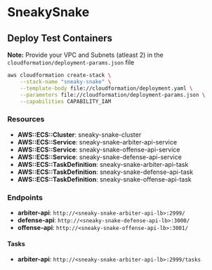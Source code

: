 # SneakySnake

## Deploy Test Containers

**Note:** Provide your VPC and Subnets (atleast 2) in the `cloudformation/deployment-params.json` file

```bash
aws cloudformation create-stack \
    --stack-name "sneaky-snake" \
    --template-body file://cloudformation/deployment.yaml \
    --parameters file://cloudformation/deployment-params.json \
    --capabilities CAPABILITY_IAM
```

### Resources

* **AWS::ECS::Cluster**:            sneaky-snake-cluster
* **AWS::ECS::Service**:            sneaky-snake-arbiter-api-service
* **AWS::ECS::Service**:            sneaky-snake-offense-api-service
* **AWS::ECS::Service**:            sneaky-snake-defense-api-service
* **AWS::ECS::TaskDefinition**:     sneaky-snake-arbiter-api-task
* **AWS::ECS::TaskDefinition**:     sneaky-snake-defense-api-task
* **AWS::ECS::TaskDefinition**:     sneaky-snake-offense-api-task

### Endpoints

* **arbiter-api**: `http://<sneaky-snake-arbiter-api-lb>:2999/`
* **defense-api**: `http://<sneaky-snake-defense-api-lb>:3000/`
* **offense-api**: `http://<sneaky-snake-offense-api-lb>:3001/`

#### Tasks

* **arbiter-api**: `http://<sneaky-snake-arbiter-api-lb>:2999/tasks`
